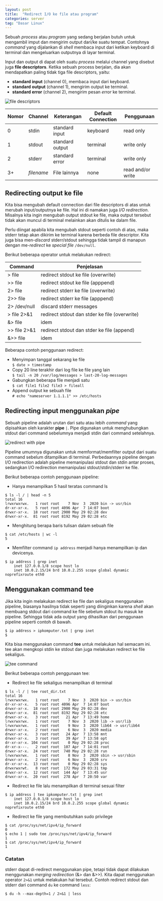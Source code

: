 ```yaml
---
layout: post
title:  "Redirect I/O ke file atau program"
categories: server
tag: "Dasar Linux"
---
```


Sebuah *process* atau *program* yang sedang berjalan butuh untuk mengambil imput dan mengirim output dari/ke suatu tempat. Contohnya *command* yang dijalankan di *shell* membaca input dari ketikan keyboard di terminal dan mengeluarkan outputnya di layar terminal.

Input dan output di dapat oleh suatu *process* melalui channel yang disebut juga **file descriptors**. Ketika sebuah process berjalan, dia akan mendapatkan paling tidak tiga file descriptors, yaitu:
- **standard input** (channel 0), membaca input dari keyboard.
- **standard output** (channel 1), mengirim output ke terminal.
- **standard error** (channel 2), mengirim pesan *error* ke terminal.

![file descriptors](https://res.cloudinary.com/peladen/image/upload/v1612739828/peladen/2021/05/stdinouterr.png "file descriptors")

| Nomor | Channel | Keterangan | Default Connection | Penggunaan |
| ----- | ------- | ---------- | ------------------ | ---------- |
| 0 | stdin | standard input | keyboard | read only |
| 1 | stdout | standard output | terminal | write only |
| 2 | stderr | standard error | terminal | write only |
| 3+ | *filename* | File lainnya | none | read and/or write |

## Redirecting output ke file
Kita bisa mengubah default connection dari file descriptors di atas untuk merubah input/outputnya ke file. Hal ini di namakan juga *I/O redirection*. Misalnya kita ingin mengubah output stdout ke file, maka output tersebut tidak akan muncul di terminal melainkan akan ditulis ke dalam file.

Perlu diingat apabila kita mengubah stdout seperti contoh di atas, maka stderr tetap akan dikirim ke terminal karena berbeda file descriptor. Kita juga bisa men-*discard* stderr/stdout sehingga tidak tampil di manapun dengan me-*redirect* ke *special file* `/dev/null`.

Berikut beberapa operator untuk melakukan redirect:

| Command | Penjelasan |
| ------- | ---------- |
| > file | redirect stdout ke file (overwrite) |
| >> file | redirect stdout ke file (apppend) |
| 2> file | redirect stderr ke file (overwrite) |
| 2>> file | redirect stderr ke file (apppend) |
| 2> /dev/null | discard stderr messages |
| > file 2>&1 | redirect stdout dan stder ke file (overwrite) |
| &> file | idem |
| >> file 2>&1 | redirect stdout dan stder ke file (append) |
| &>> file | idem |

Beberapa contoh penggunaan redirect:
- Menyimpan tanggal sekarang ke file <br />
`$ date > timestamp`
- Copy 20 line terakhir dari log file ke file yang lain <br />
`$ tail -n 20 /var/log/messages > last-20-log-messages`
- Gabungkan beberapa file menjadi satu <br />
`$ cat file1 file2 file3 > fileall`
- Append output ke sebuah file <br />
`# echo "nameserver 1.1.1.1" >> /etc/hosts`

## Redirecting input menggunakan *pipe*
Sebuah pipeline adalah urutan dari satu atau lebih *command* yang dipisahkan oleh karakter **pipe** `|`. Pipe digunakan untuk menghubungkan stdout dari command sebelumnya menjadi stdin dari command setelahnya.

![redirect with pipe](https://res.cloudinary.com/peladen/image/upload/v1612739828/peladen/2021/05/redirectwithpipe.png "redirect with pipe")

Pipeline umumnya digunakan untuk memformat/memfilter output dari suatu command sebelum ditampilkan di terminal. Perbedaannya pipeline dengan I/O redirection adalah pipeline memanipulasi stdout dan stdin antar proses, sedangkan I/O redirection memanipulasi stdout/stdin/stderr ke file.

Berikut beberapa contoh penggunaan pipeline:
- Hanya menampilkan 5 hasil teratas command ls
```
$ ls -l / | head -n 5
total 16
lrwxrwxrwx.   1 root root    7 Nov  3  2020 bin -> usr/bin
dr-xr-xr-x.   5 root root 4096 Apr  7 14:07 boot
drwxr-xr-x.  18 root root 2900 May 29 02:28 dev
drwxr-xr-x.  81 root root 8192 May 29 02:28 etc
```
- Menghitung berapa baris tulisan dalam sebuah file
```
$ cat /etc/hosts | wc -l
5
```
- Memfilter command `ip address` menjadi hanya menampilkan ip dan devicenya.
```
$ ip address | grep inet
    inet 127.0.0.1/8 scope host lo
    inet 10.0.2.15/24 brd 10.0.2.255 scope global dynamic noprefixroute eth0
```

## Menggunakan command **tee**
Jika kita ingin melakukan redirect ke file dan sekaligus menggunakan pipeline, biasanya hasilnya tidak seperti yang diinginkan karena *shell* akan membuang stdout dari command ke file sebelum stdout itu masuk ke pipeline. Sehingga tidak ada output yang dihasilkan dari penggunaan pipeline seperti contoh di bawah.
```
$ ip address > ipkomputer.txt | grep inet
$
```

Kita bisa menggunakan command **tee** untuk melakukan hal semacam ini. tee akan mengkopi stdin ke stdout dan juga melakukan redirect ke file sekaligus.

![tee command](https://res.cloudinary.com/peladen/image/upload/v1612739828/peladen/2021/05/tee.png "tee command")

Berikut beberapa contoh penggunaan tee:
- Redirect ke file sekaligus menampilkan di terminal
```
$ ls -l / | tee root_dir.txt
total 16
lrwxrwxrwx.   1 root root    7 Nov  3  2020 bin -> usr/bin
dr-xr-xr-x.   5 root root 4096 Apr  7 14:07 boot
drwxr-xr-x.  18 root root 2900 May 29 02:28 dev
drwxr-xr-x.  81 root root 8192 May 29 02:28 etc
drwxr-xr-x.   3 root root   21 Apr  7 13:49 home
lrwxrwxrwx.   1 root root    7 Nov  3  2020 lib -> usr/lib
lrwxrwxrwx.   1 root root    9 Nov  3  2020 lib64 -> usr/lib64
drwxr-xr-x.   2 root root    6 Nov  3  2020 media
drwxr-xr-x.   3 root root   24 Apr  7 13:58 mnt
drwxr-xr-x.   3 root root   39 Apr  7 13:58 opt
dr-xr-xr-x. 104 root root    0 May 29 02:28 proc
dr-xr-x---.   2 root root  107 Apr  7 14:01 root
drwxr-xr-x.  24 root root  740 May 29 02:28 run
lrwxrwxrwx.   1 root root    8 Nov  3  2020 sbin -> usr/sbin
drwxr-xr-x.   2 root root    6 Nov  3  2020 srv
dr-xr-xr-x.  13 root root    0 May 29 02:28 sys
drwxrwxrwt.   8 root root  172 May 29 03:31 tmp
drwxr-xr-x.  12 root root  144 Apr  7 13:45 usr
drwxr-xr-x.  20 root root  278 Apr  7 20:50 var
```
- Redirect ke file lalu menampilkan di terminal sesuai filter
```
$ ip address | tee ipkomputer.txt | grep inet
    inet 127.0.0.1/8 scope host lo
    inet 10.0.2.15/24 brd 10.0.2.255 scope global dynamic noprefixroute eth0
```
- Redirect ke file yang membutuhkan sudo privilege
```
$ cat /proc/sys/net/ipv4/ip_forward
0
$ echo 1 | sudo tee /proc/sys/net/ipv4/ip_forward
1
$ cat /proc/sys/net/ipv4/ip_forward
1
```

### Catatan
stderr dapat di-redirect menggunakan pipe, tetapi tidak dapat dilakukan menggunakan *merging redirection* (&> dan &>>). Kita dapat menggunakan operator `2>&1` untuk melakukan hal tersebut.
Contoh redirect stdout dan stderr dari command `du` ke command `less`:

`$ du -h --max-depth=1 / 2>&1 | less`